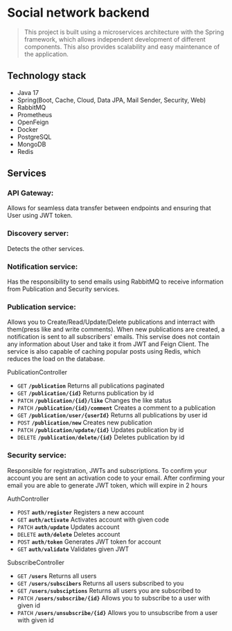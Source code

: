 # Social network backend
>This project is built using a microservices architecture with the Spring framework, which allows independent development of different components. This also provides scalability and easy maintenance of the application.

## Technology stack
- Java 17
- Spring(Boot, Cache, Cloud, Data JPA, Mail Sender, Security, Web)
- RabbitMQ
- Prometheus
- OpenFeign
- Docker
- PostgreSQL
- MongoDB
- Redis

## Services

### API Gateway:
Allows for seamless data transfer between endpoints and ensuring that User using JWT token.

### Discovery server:
Detects the other services.

### Notification service:
Has the responsibility to send emails using RabbitMQ to receive information from Publication and Security services.

### Publication service:
Allows you to Create/Read/Update/Delete publications and interract with them(press like and write comments). When new publications are created, a notification is sent to all subscribers' emails. This servise does not contain any information about User and take it from JWT and Feign Client. The service is also capable of caching popular posts using Redis, which reduces the load on the database.

PublicationController
-  `GET` **`/publication`** Returns all publications paginated
-  `GET` **`/publication/{id}`** Returns publication by id
-  `PATCH` **`/publication/{id}/like`** Сhanges the like status
-  `PATCH` **`/publication/{id}/comment`** Creates a comment to a publication
-  `GET` **`/publication/user/{userId}`** Returns all publications by user id
-  `POST` **`/publication/new`** Creates new publication
-  `PATCH` **`/publication/update/{id}`** Updates publication by id
-  `DELETE` **`/publication/delete/{id}`** Deletes publication by id

### Security service:
Responsible for registration, JWTs and subscriptions. To confirm your account you are sent an activation code to your email. After confirming your email you are able to generate JWT token, which will expire in 2 hours

AuthController
- `POST` **`auth/register`** Registers a new account
- `GET` **`auth/activate`** Activates account with given code
- `PATCH` **`auth/update`** Updates account
- `DELETE` **`auth/delete`** Deletes account
- `POST` **`auth/token`** Generates JWT token for account
- `GET` **`auth/validate`** Validates given JWT

SubscribeController
- `GET` **`/users`** Returns all users
- `GET` **`/users/subscibers`** Returns all users subscribed to you
- `GET` **`/users/subsciptions`** Returns all users you are subscribed to
- `PATCH` **`/users/subscribe/{id}`** Allows you to subscribe to a user with given id
- `PATCH` **`/users/unsubscribe/{id}`** Allows you to unsubscribe from a user with given id
